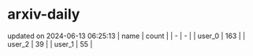 # arxiv-daily
updated on 2024-06-13 06:25:13
| name | count |
| - | - |
| user_0 | 163 |
| user_2 | 39 |
| user_1 | 55 |

